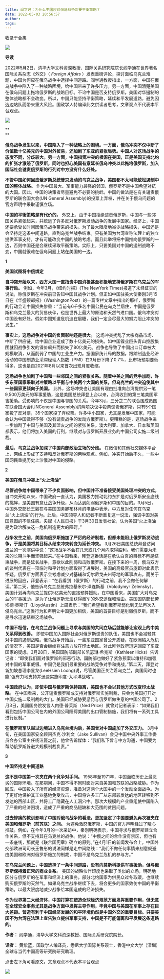 ```yaml
---
title: 阎学通：为什么中国应对俄乌战争需要平衡策略？
date: 2022-05-03 20:56:57
author: 
tags: 
---
```



收录于合集

![](/images/49/2.gif)  

**导读**

2022年5月2日，清华大学文科资深教授、国际关系研究院院长阎学通在世界著名国际关系杂志《外交》（ _Foreign Affairs_
）发表重磅评论，探讨面临乌克兰难题，中国为何应在俄乌战争中选择中间道路。阎学通教授指出，一方面，中国在俄乌战争中陷入了一种战略困境，给中国带来了许多压力。另一方面，中国清楚美国在俄乌问题上拖垮俄罗斯的战略目标。不论中国是否支持俄罗斯，美国对华遏制的整体战略都不会改变。所以，中国只能坚持平衡策略，延续和平发展道路，避免因选边站队而带来重大风险。国政学人特编译此文供读者思考，文章观点不代表本平台观点。

  

 **![](/images/49/3.png)**

 **  
**

**俄乌战争发生以来，中国陷入了一种战略上的困境。一方面，俄乌冲突不仅中断了价值数十亿美元的中国对外贸易，还加剧了东亚的紧张局势。中国人对这场战争的态度不同，分歧较大。另一方面，中国指责冲突的根源在美国，正是美国支持北约的扩张才激怒了俄罗斯，同时也担心美国有意延长俄乌冲突以此拖垮俄罗斯，加入国际社会谴责俄罗斯的行列对中方没有什么好处。**

**不管中国如何回应俄罗斯总统普京发动的乌克兰战争，美国都不太可能放松遏制中国的整体战略。**
作为中国最大、军事能力最强的邻国，俄罗斯不是中国希望对抗的大国。因此，中国的决策者尽量避免不必要的挑衅。中国的做法是在有关谴责俄罗斯的联合国大会(UN
General Assembly)的投票上弃权，并在关于俄乌问题的官方声明中采取谨慎立场。

**中国的平衡策略是有代价的。**
外交上，由于中国拒绝谴责俄罗斯，中国与一些邻国关系紧张起来，并疏远了许多反对俄罗斯发动战争的发展中国家。经济上，中国还要承受长时间因俄乌战争带来的损失。为了最大限度地减少战略损失，中国还是会坚持走这条中间道路，直到乌克兰战争结束。只有美国为台湾宣称法理上的独立提供军事支持，才有可能改变中国的战略考虑。而且此举将把中国推向俄罗斯的一边，否则中国还是会继续采取平衡策略。实际上，只要美国对中国的遏制战略不变，中国就很难在俄乌问题上站在美国的一边。

  

**1**

 **美国试图将中俄绑定**  

  

 **自冲突开始以来，西方大国一直指责中国消极甚至积极地支持俄罗斯在乌克兰的军事行动。** 例如，今年3月，《纽约时报》(The NewYork
Times)报道了未经证实的说法，称俄罗斯在冲突前已告知中国其战争计划。但正如中国驻美大使秦刚3月15日在《华盛顿邮报》（WashingtonPost）的一篇专栏文章中指出的那样，俄罗斯的行动会让中国损失惨重：“当前有6千多名中国公民在乌克兰居住，中国是俄罗斯和乌克兰最大的贸易伙伴，也是世界上最大的原油和天然气进口国。俄乌冲突对中国没有好处。假如中国知道危机迫在眉睫，我们一定会尽最大的努力阻止冲突的发生。”

**事实上，这场战争对中国的负面影响还是很大。**
这场冲突扰乱了大宗商品市场、中断了供应链，给中国企业造成了数十亿美元的损失。如中国镍业巨头青山控股集团就因战争引发的镍价飙升而损失了80亿美元。战争也导致了中国出口订单被大规模取消，从而削弱了中国的工业生产力。据国家统计局的数据，跟踪制造业经济活动的中国制造业采购经理人指数（PMI）在3月份下降了0.7%，比市场预期要低得多，这也是自2021年8月以来首次出现月度收缩。

**这场战争也加剧了中国和一些邻国之间的紧张关系。随着中美之间的竞争加剧，许多东亚国家采取对冲策略以平衡与中美两个大国的关系，但乌克兰的冲突迫使其中一些国家更倾向于美国。**
此外，这场冲突也让美国有理由批准向台湾提供另一笔9,500万美元的军事援助，这是美国总统拜登上台以来，台湾收到的第三笔美国军售援助。受影响的不仅是中国与邻国的关系。今年3月，三分之二的联合国成员国在联合国大会(UNGeneral
Assembly)的两项决议中投票谴责俄罗斯，只有5个国家投了反对票，35个国家投了弃权票。许多中小国家，尤其是发展中国家，可能会认为中国做得不够（没有谴责战争的发动方俄罗斯）。更糟糕的是，这场战争进一步加剧了中国与美国及其盟友之间的紧张关系。澳大利亚、加拿大、日本和英国都表示，他们将加入美国的行列，继续对与俄罗斯开展业务的中国公司实施二级制裁。

**最后，乌克兰战争加深了中国内部政治立场的分歧。**
在微信和其他社交媒体平台上，网络上形成了支持和反对俄罗斯的两种观点。例如，冲突开始后不久，一些中国网民重提历史上沙俄对中国的侵略。

**2**

 **美国在俄乌冲突上“火上浇油”**  

  

 **尽管战争给中国带来了不少负面影响，但中国并不准备接受美国处理冲突的方式。**
自冲突开始以来，中国政府一直认为，美国极力推动北约东扩是对俄罗斯安全底线的挑衅，是美国有意让战争升级，从而达到削弱俄罗斯和中国的目的。3月5日，中国外交部长王毅在与美国国务卿布林肯的电话中表示，中方反对任何在乌克兰“火上浇油”的行为。此后，中国领导人和记者不断重复这一说法，强调中国对美国意图的不信任感。央媒《人民日报》于3月30日发表社论，认为美国“火上浇油是为政治解决这一危机制造更大的障碍。”

**战争发生之前，美国向俄罗斯施加了严厉的经济制裁，但都未能阻止俄罗斯发动战争，于是美国将其目标从结束冲突转变为延长冲突。**
3月26日美国总统拜登访问波兰的一次演讲中说：“这场战争不会在几天或几个月内取得胜利。我们需要为未来的长期斗争而坚强起来。”在中国看来，拜登这番话是在承认白宫的目标不再是结束战争，而是延长战争，意欲以此削弱和击败俄罗斯。在接下来的一周，俄乌双方的谈判代表在一项临时和平计划方面取得了进展时，美国的高级官员旋即对此表示怀疑。俄罗斯方面表示会考虑减少对基辅和切尔尼戈夫州等地的军事攻击。而关于进展的回应，拜登表示：“在我看到（俄罗斯）的行动之前，我不会做任何解读。”第二天，他告诉乌克兰总统弗拉基米尔·泽连斯基（Volodymyr
Zelensky），美国计划再向乌克兰提供5亿美元的直接预算援助。在中国看来，美国扩大对乌克兰的军事援助，是为了让俄罗斯无法获得撤军的外交途径和理由。美国国防部长劳埃德·奥斯汀（LloydAustin）上周表示：“我们希望看到俄罗斯弱化到无法再次入侵乌克兰。”这类行为和声明让中国更加相信，美国的首要目标是削弱俄罗斯，而不是寻求迅速结束这场战争。

**中国不相信，在乌克兰战争问题上寻求与美国的共同立场后就能够让宏观上的中美关系得到改善。**
即使中国加入国际社会对俄罗斯谴责的队伍，美国也不会减轻其对中国的遏制战略。俄乌战争开始后，一些东亚国家曾公开质疑，在欧洲陷入危机的情况下，美国是否会继续将注意力放在印太地区。对此拜登政府迅速回应了东亚国家的疑虑。3月28日，美国国防部副部长凯瑟琳·希克斯（KathleenHicks）告诉记者：“即使我们面对俄罗斯的邪恶行动，国防部也做好了紧急预案以维持和加强对中国的军事威慑。中国仍是我们最重要的战略竞争对手和挑战。”第二天，拜登对新加坡总理李显龙(LeeHsien
Loong)说，尽管美国正关注着乌克兰，美国同时也能“强有力地支持并迅速实施印度-太平洋战略”。

**中国政府认为，即使中国与俄罗斯保持距离，美国也不会以其他方式改变印太战略。**
在中国看来，公开谴责俄罗斯或支持对俄罗斯实施制裁，只会为美国打开对中国实施二级制裁的大门。美国已经威胁要惩罚与俄罗斯做生意的中国公司了。2月3日，美国国务院发言人内德·普莱斯（Ned
Price）就曾对记者表示：“如果我们看到包括中国公司在内的外国公司阻碍美国的出口管制措施，我们将有一系列工具进行反制。”

**在俄罗斯军队越过边境进入乌克兰境内后，美国曾对中国施加了外交压力。** 3月中旬，在美国国家安全顾问杰克·沙利文（Jake
Sullivan）会见中国中央外事工作委员会办公室主任杨洁篪之前，他曾告诉媒体：“我们私下曾与中方沟通，中国要为帮助俄罗斯躲避大规模制裁负责。”

**3**

 **中国坚持走中间道路**  

  

**这不是中国第一次夹在两个竞争对手间。**
1958年至1971年，中国面临历史上最恶劣的国际环境。在那期间，中国不得不同时面对来自美国和苏联的战略威胁。作为回应，中国投入了所有的经济资源，准备对这两个大国中的一个发动全面战争。为了更好地保护其工业基地免受攻击，中国将许多工厂从东部较发达的地区转移到不发达的西部山区，并将工厂隐藏在人工洞穴中。那次大规模的产业重组使中国陷入了严重的经济困境，造成了严重的商品短缺和大范围的贫困问题。

**过去惨痛的教训影响了中国对俄乌战争的看法，更加坚定了中国要避免再次被夹在美国和俄罗斯（前苏联）之间。**
为避免激怒俄罗斯，中国的官方声明经过了精心推敲。例如，在今年3月的一次采访中，秦刚明确表示，中国寻求与俄罗斯建立合作关系，但不支持其在乌克兰的战争。他说：“中俄之间的合作没有禁区，但也有一条底线，那就是《联合国宪章》确立的原则。”在4月1日的新闻发布会上，中国外交部欧洲司司长王鲁彤的说法同样是走中间路线：“我们不做任何事情来刻意规避由美国和欧洲对俄罗斯施加的制裁，中国不是乌克兰危机的参与方。”

**在乌克兰问题上，中国选择了一条中间道路，没有向莫斯科提供军事援助，但与俄罗斯保持着正常的商业关系。**
美国的战略伙伴印度也采取了类似的立场，明确地区分与俄罗斯的在军事和经济上的事务。部分北约国家为供民众过冬取暖，也继续购买俄罗斯的天然气。如果乌克兰战争继续下去，将会更多的国家效仿中国的平衡策略，以最大限度地减少战争给本国造成的经济损失。

**作为世界第二大经济体，中国打算在塑造全球经济规范方面发挥重要作用，但无意在全球安全事务尤其是战争方面中发挥主导作用，毕竟中国与美国在军事上存在巨大差距。营造有利于中国经济发展的和平环境仍然是中国外交的重要目标。只要美国不为台湾在法理上宣告独立提供军事支持，中国是不可能偏离和平发展这条道路的。**

  

  

**作者：** 阎学通，清华大学文科资深教授、国际关系研究院院长。

 **译者：** 黄紫蓝，国政学人编译员，悉尼大学国际关系硕士，香港中文大学（深圳）全球与当代中国高等研究院研究助理。

  

  

  

点击左下角可看原文，文章观点不代表本平台观点

![](/images/49/4.gif)

